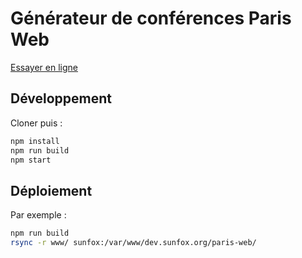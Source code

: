 # Générateur de conférences Paris Web

[Essayer en ligne](https://dev.sunfox.org/paris-web/)

## Développement

Cloner puis :

```sh
npm install
npm run build
npm start
```

## Déploiement

Par exemple :

```sh
npm run build
rsync -r www/ sunfox:/var/www/dev.sunfox.org/paris-web/
```

